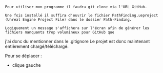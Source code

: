 	Pour utiliser mon programme il faudra git clone via l'URL GitHub.

	Une fois installé il suffira d'ouvrir le fichier PathFinding.ueproject (Unreal Engine Project File) dans le dossier Path-Finding.

	Logiquement un message s'affichera sur l'écran afin de générer les fichiers manquants trop volumineux pour GitHub que 
j'ai donc du mentionner dans le .gitignore
	Le projet est donc maintenant entièrement chargé/téléchargé.

  Pour se déplacer : 
  - clique gauche 


